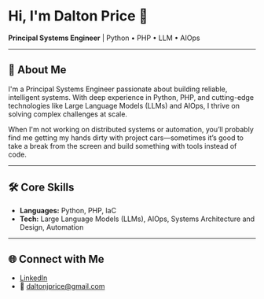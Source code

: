 # Hi, I'm Dalton Price 👋

**Principal Systems Engineer** | Python • PHP • LLM • AIOps

---

## 🚀 About Me

I'm a Principal Systems Engineer passionate about building reliable, intelligent systems. With deep experience in Python, PHP, and cutting-edge technologies like Large Language Models (LLMs) and AIOps, I thrive on solving complex challenges at scale.

When I'm not working on distributed systems or automation, you’ll probably find me getting my hands dirty with project cars—sometimes it’s good to take a break from the screen and build something with tools instead of code.

---

## 🛠️ Core Skills

- **Languages:** Python, PHP, IaC
- **Tech:** Large Language Models (LLMs), AIOps, Systems Architecture and Design, Automation

---

## 🌐 Connect with Me

- [LinkedIn](https://www.linkedin.com/in/dalton-price-a505a155/)
- 📧 daltonjprice@gmail.com

